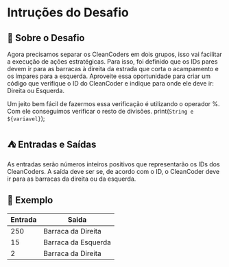 # Intruções do Desafio

## 🌱 Sobre o Desafio 
Agora precisamos separar os CleanCoders em dois grupos, isso vai facilitar a execução de ações estratégicas. Para isso, foi definido que os IDs pares devem ir para as barracas à direita da estrada que corta o acampamento e os ímpares para a esquerda. Aproveite essa oportunidade para criar um código que verifique o ID do CleanCoder e indique para onde ele deve ir: Direita ou Esquerda.

Um jeito bem fácil de fazermos essa verificação é utilizando o operador %. Com ele conseguimos verificar o resto de divisões.
print(`String e ${variavel}`);

## ⛺ Entradas e Saídas
As entradas serão números inteiros positivos que representarão os IDs dos CleanCoders. A saída deve ser se, de acordo com o ID, o CleanCoder deve ir para as barracas da direita ou da esquerda.

## 🌳 Exemplo

| Entrada | Saida |
|------|--------------------|
| 250  | Barraca da Direita |
| 15   | Barraca da Esquerda|
| 2    | Barraca da Direita |